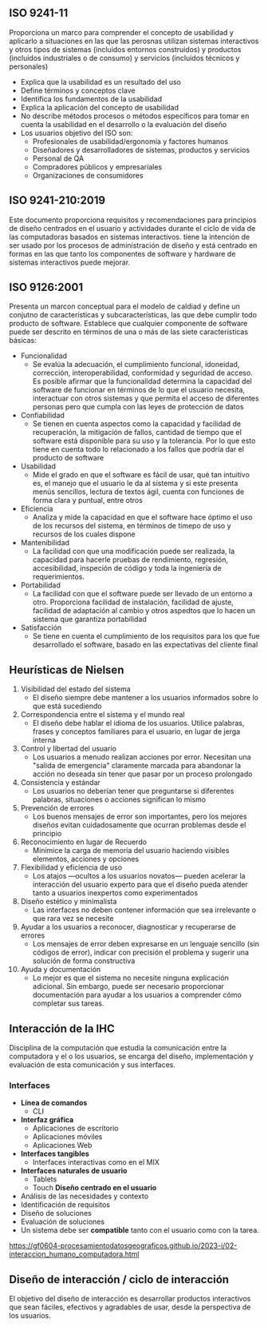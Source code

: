 ## ISO 9241-11
Proporciona un marco para comprender el concepto de usabilidad y aplicarlo a situaciones en las que las perosnas utilizan sistemas interactivos y otros tipos de sistemas (incluidos entornos construidos) y productos (incluidos industriales o de consumo) y servicios (incluidos técnicos y personales)
- Explica que la usabilidad es un resultado del uso
- Define términos y conceptos clave
- Identifica los fundamentos de la usabilidad
- Explica la aplicación del concepto de usabilidad
- No describe métodos procesos o métodos específicos para tomar en cuenta la usabilidad en el desarrollo o la evaluación del diseño
- Los usuarios objetivo del ISO son:
	- Profesionales de usabilidad/ergonomía y factores humanos
	- Diseñadores y desarrolladores de sistemas, productos y servicios
	- Personal de QA
	- Compradores públicos y empresariales
	- Organizaciones de consumidores
## ISO 9241-210:2019
Este documento proporciona requisitos y recomendaciones para principios de diseño centrados en el usuario y actividades durante el ciclo de vida de las computadoras basados en sistemas interactivos.
tiene la intención de ser usado por los procesos de administración de diseño y está centrado en formas en las que tanto los componentes de software y hardware de sistemas interactivos puede mejorar.
## ISO 9126:2001
Presenta un marcon conceptual para el modelo de caldiad y define un conjutno de características y subcaracterísticas, las que debe cumplir todo producto de software.
Establece que cualquier componente de software puede ser descrito en términos de una o más de las siete características básicas:
- Funcionalidad
	- Se evalúa la adecuación, el cumplimiento funcional, idoneidad, corrección, interoperabilidad, conformidad y seguridad de acceso. Es posible afirmar que la funcionalidad determina la capacidad del software de funcionar en términos de lo que el usuario necesita, interactuar con otros sistemas y que permita el acceso de diferentes personas pero que cumpla con las leyes de protección de datos
- Confiabilidad
	- Se tienen en cuenta aspectos como la capacidad y facilidad de recuperación, la mitigación de fallos, cantidad de tiempo que el software está disponible para su uso y la tolerancia. Por lo que esto tiene en cuenta todo lo relacionado a los fallos que podría dar el producto de software
- Usabilidad
	- Mide el grado en que el software es fácil de usar, qué tan intuitivo es, el manejo que el usuario le da al sistema y si este presenta menús sencillos, lectura de textos ágil, cuenta con funciones de forma clara y puntual, entre otros
- Eficiencia
	- Analiza y mide la capacidad en que el software hace óptimo el uso de los recursos del sistema, en términos de timepo de uso y recursos de los cuales dispone
- Mantenibilidad
	- La facilidad con que una modificación puede ser realizada, la capacidad para hacerle pruebas de rendimiento, regresión, accesibilidad, inspeción de código y toda la ingeniería de requerimientos.
- Portabilidad
	- La facilidad con que el software puede ser llevado de un entorno a otro. Proporciona facilidad de instalación, facilidad de ajuste, facilidad de adaptación al cambio y otros aspedtos que lo hacen un sistema que garantiza portabilidad
- Satisfacción
	- Se tiene en cuenta el cumplimiento de los requisitos para los que fue desarrollado el software, basado en las expectativas del cliente final

## Heurísticas de Nielsen
1. Visibilidad del estado del sistema
	- El diseño siempre debe mantener a los usuarios informados sobre lo que está sucediendo
2. Correspondencia entre el sistema y el mundo real
	-   El diseño debe hablar el idioma de los usuarios. Utilice palabras, frases y conceptos familiares para el usuario, en lugar de jerga interna
3. Control y libertad del usuario
	- Los usuarios a menudo realizan acciones por error. Necesitan una "salida de emergencia" claramente marcada para abandonar la acción no deseada sin tener que pasar por un proceso prolongado
4. Consistencia y estándar
	- Los usuarios no deberían tener que preguntarse si diferentes palabras, situaciones o acciones significan lo mismo
5. Prevención de errores
	- Los buenos mensajes de error son importantes, pero los mejores diseños evitan cuidadosamente que ocurran problemas desde el principio
6. Reconocimiento en lugar de Recuerdo
	-   Minimice la carga de memoria del usuario haciendo visibles elementos, acciones y opciones
7. Flexibilidad y eficiencia de uso
	- Los atajos —ocultos a los usuarios novatos— pueden acelerar la interacción del usuario experto para que el diseño pueda atender tanto a usuarios inexpertos como experimentados
8. Diseño estético y minimalista
	- Las interfaces no deben contener información que sea irrelevante o que rara vez se necesite
9. Ayudar a los usuarios a reconocer, diagnosticar y recuperarse de errores
	- Los mensajes de error deben expresarse en un lenguaje sencillo (sin códigos de error), indicar con precisión el problema y sugerir una solución de forma constructiva
10. Ayuda y documentación
	- Lo mejor es que el sistema no necesite ninguna explicación adicional. Sin embargo, puede ser necesario proporcionar documentación para ayudar a los usuarios a comprender cómo completar sus tareas.
## Interacción de la IHC
Disciplina de la computación que estudia la comunicación entre la computadora y el o los usuarios, se encarga del diseño, implementación y evaluación de esta comunicación y sus interfaces.
### Interfaces
 - **Línea de comandos**
	- CLI
- **Interfaz gráfica**
	- Aplicaciones de escritorio
	- Aplicaciones móviles
	- Aplicaciones Web
- **Interfaces tangibles**
	- Interfaces interactivas como en el MIX
- **Interfaces naturales de usuario**
	- Tablets
	- Touch
**Diseño centrado en el usuario**
- Análisis de las necesidades y contexto
- Identificación de requisitos
- Diseño de soluciones
- Evaluación de soluciones
- Un sistema debe ser **compatible** tanto con el usuario como con la tarea.

https://gf0604-procesamientodatosgeograficos.github.io/2023-i/02-interaccion_humano_computadora.html
## Diseño de interacción / ciclo de interacción
El objetivo del diseño de interacción es desarrollar productos interactivos que sean fáciles, efectivos y agradables de usar, desde la perspectiva de los usuarios.
